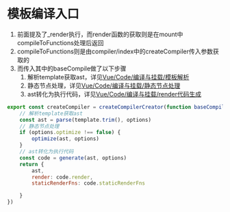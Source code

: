 # 模板编译入口
1. 前面提及了_render执行，而render函数的获取则是在mount中compileToFunctions处理后返回
2. compileToFunctions则是由compiler/index中的createCompiler传入参数获取的
3. 而传入其中的baseCompile做了以下步骤
   1. 解析template获取ast，详见[Vue/Code/编译与挂载/模板解析](./03-模板解析.md)
   2. 静态节点处理，详见[Vue/Code/编译与挂载/静态节点处理](./04-静态节点处理.md)
   3. ast转化为执行代码，详见[Vue/Code/编译与挂载/render代码生成](./05-render代码生成.md)

```js
export const createCompiler = createCompilerCreator(function baseCompile(template, options) {
    // 解析template获取ast
    const ast = parse(template.trim(), options)
    // 静态节点处理
    if (options.optimize !== false) {
        optimize(ast, options)
    }
    // ast转化为执行代码
    const code = generate(ast, options)
    return {
        ast,
        render: code.render,
        staticRenderFns: code.staticRenderFns

    }
})
```
